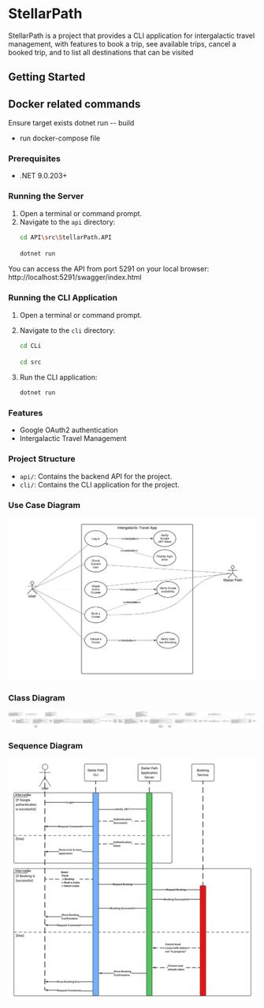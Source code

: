 # StellarPath

StellarPath is a project that provides a CLI application for intergalactic travel management, with features to book a trip, see available trips, cancel a booked trip, and to list all destinations that can be visited

## Getting Started

## Docker related commands

Ensure target exists
dotnet run -- build

- run docker-compose file

### Prerequisites

- .NET 9.0.203+

### Running the Server

1. Open a terminal or command prompt.
2. Navigate to the `api` directory:
    ```sh
    cd API\src\StellarPath.API

    dotnet run
    ```
You can access the API from port 5291 on your local browser:
http://localhost:5291/swagger/index.html

### Running the CLI Application

1. Open a terminal or command prompt.
2. Navigate to the `cli` directory:

    ```sh
    cd CLi

    cd src
    ```

3. Run the CLI application:

    ```sh
    dotnet run
    ```

### Features

- Google OAuth2 authentication
- Intergalactic Travel Management

### Project Structure

- `api/`: Contains the backend API for the project.
- `cli/`: Contains the CLI application for the project.


### Use Case Diagram

![Use Case Diagram](docs/use-case.jpeg)


### Class Diagram

![Class Diagram](docs/class-diagram.svg)


### Sequence Diagram

![Sequence Diagram](docs/sequence.jpeg)